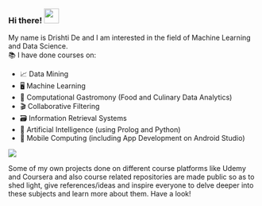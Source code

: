 ### Hi there! <img src="https://raw.githubusercontent.com/MartinHeinz/MartinHeinz/master/wave.gif" width="30px">

<!--
**drishti20075/drishti20075** is a ✨ _special_ ✨ repository because its `README.md` (this file) appears on your GitHub profile.

Here are some ideas to get you started:

- 🔭 I’m currently working on ...
- 🌱 I’m currently learning ...
- 👯 I’m looking to collaborate on ...
- 🤔 I’m looking for help with ...
- 💬 Ask me about ...
- 📫 How to reach me: ...
- 😄 Pronouns: ...
- ⚡ Fun fact: ...
-->

My name is Drishti De and I am interested in the field of Machine Learning and Data Science.<br>
📚 I have done courses on:
* 📈 Data Mining
* 🖥️ Machine Learning
* 🍲 Computational Gastromony (Food and Culinary Data Analytics)
* 🎬 Collaborative Filtering
* 🗃️ Information Retrieval Systems
* 🤖 Artificial Intelligence (using Prolog and Python)
* 📱 Mobile Computing (including App Development on Android Studio)

<img align="center" src="https://github-readme-stats.vercel.app/api/top-langs/?username=drishti20075&theme=<THEME_NAME>" />

Some of my own projects done on different course platforms like Udemy and Coursera and also course related repositories are made public so as to shed light, give references/ideas and inspire everyone to delve deeper into these subjects and learn more about them. Have a look!
